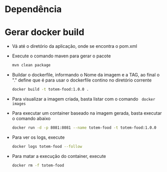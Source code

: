 # Dependência

# Gerar docker build

- Vá até o diretório da aplicação, onde se encontra o pom.xml

- Execute o comando maven para gerar o pacote

  ```bash
  mvn clean package
  ```

- Buildar o dockerfile, informando o Nome da imagem e a TAG, ao final o "." define que é para usar o dockerfile contino no diretório corrente

  ```bash
  docker build -t totem-food:1.0.0 .
  ```

- Para visualizar a imagem criada, basta listar com o comando ` docker images` 

- Para executar um container baseado na imagem gerada, basta executar o comando abaixo

  ```bash
  docker run -d -p 8081:8081 --name totem-food -t totem-food:1.0.0
  ```

- Para ver os logs, execute

  ```bash
  docker logs totem-food --follow
  ```

- Para matar a execução do container, execute

  ```bash
  docker rm -f totem-food
  ```
